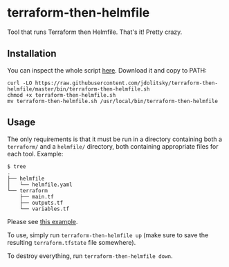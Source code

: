# terraform-then-helmfile

Tool that runs Terraform then Helmfile. That's it! Pretty crazy.

## Installation
You can inspect the whole script [here](./bin/terraform-then-helmfile.sh). Download it and copy to PATH:
```
curl -LO https://raw.githubusercontent.com/jdolitsky/terraform-then-helmfile/master/bin/terraform-then-helmfile.sh
chmod +x terraform-then-helmfile.sh
mv terraform-then-helmfile.sh /usr/local/bin/terraform-then-helmfile
```

## Usage

The only requirements is that it must be run in a directory containing both a `terraform/` and a `helmfile/` directory, both containing appropriate files for each tool. Example:
```
$ tree
.
├── helmfile
│   └── helmfile.yaml
└── terraform
    ├── main.tf
    ├── outputs.tf
    └── variables.tf
```

Please see [this example](./examples/eks-hackmd).

To use, simply run `terraform-then-helmfile up` (make sure to save the resulting `terraform.tfstate` file somewhere).

To destroy everything, run `terraform-then-helmfile down`.
